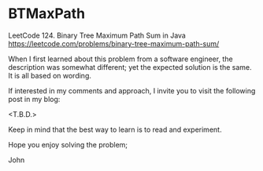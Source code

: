 # BTMaxPath
LeetCode 124. Binary Tree Maximum Path Sum in Java
https://leetcode.com/problems/binary-tree-maximum-path-sum/

When I first learned about this problem from a software engineer,
the description was somewhat different; yet the expected solution
is the same. It is all based on wording.

If interested in my comments and approach, I invite you to
visit the following post in my blog:

<T.B.D.>

Keep in mind that the best way to learn is to read and experiment.

Hope you enjoy solving the problem;

John
